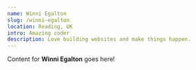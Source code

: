 ```yaml
---
name: Winni Egalton
slug: /winni-egalton
location: Reading, UK
intro: Amazing coder
description: Love building websites and make things happen.
---
```

Content for **Winni Egalton** goes here!